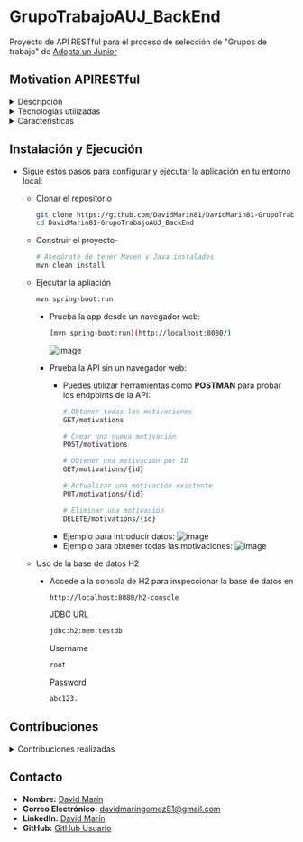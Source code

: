 # GrupoTrabajoAUJ_BackEnd
Proyecto de API RESTful para el proceso de selección de "Grupos de trabajo" de <a href="https://adoptaunjunior.es/" target="_blank">Adopta un Junior</a>

## Motivation APIRESTful
<details>
  <summary>Descripción</summary>
    <ul>
        <li>
        Con esta aplicación puedes agregar tus propias citas motivacionales, las cuales se muestran en una lista personalizada. Una vez añadida la motivación, ésta puede ser editada o eliminada según lo desees.
        </li>
        <li>Características principales:</li>
            <ul>
                <li><b>Añadir motivaciones</b>: introduce tus frases motivadoras favoritas en la aplicación</li>
                <li><b>Lista personalizada</b>: visualiza todas tus motivaciones en una lista fácil de navegar</li>
                <li><b>Edición y Eliminación</b>: modifica y borra motivaciones en cualquier momento para mantener tu lista actualizada</li>
            </ul>
        <i>* Este proyecto es una demostración de mis habilidades en desarrollo backend utilizando Java y Spring Boot. Fue creado como parte del proceso de selección para los grupos de trabajo de <a href="https://adoptaunjunior.es/" target="_blank">Adopta un Junior</a>
        en BackEnd. La aplicación es una API RESTful que permite operaciones CRUD sobre un recurso de "Motivaciones", utilizando una base de datos H2 en memoria para el almacenamiento</i>
        </li>
    </ul>
</details>

<details>
  <summary>Tecnologías utilizadas</summary>
    <ul>
        <li><b><u>Java</u></b>: Lenguaje de programación para el desarrollo del backend.</li>
        <li><b><u>Spring Boot</u></b>: Framework para facilitar la creación de aplicaciones web en Java</li>
        <li><b><u>Spring Data JPA</u></b>: Abstracción para la interacción con bases de datos</li>
        <li><b><u>H2 Database</u></b>: Base de datos en memoria para el desarrollo</li>
        <li><b><u>Maven</u></b>: Herramienta de gestión de proyectos y dependencias</li>
    </ul>
</details>

<details>
  <summary>Características</summary>
    <ul>
        <li>CRUD Completo: Gestión de motivaciones mediante operaciones CRUD (Crear, Leer, Actualizar y Eliminar)</li>
        <li>API RESTful: Implementación de endpoints HTTP para interactuar con el recurso "Motivation"</li>
        <li>Base de Datos en Memoria: Uso de H2 para simplificar la persistencia de datos durante el desarrollo</li>
    </ul>
</details>

## Instalación y Ejecución
- Sigue estos pasos para configurar y ejecutar la aplicación en tu entorno local:
    - Clonar el repositorio
        ~~~bash
        git clone https://github.com/DavidMarin81/DavidMarin81-GrupoTrabajoAUJ_BackEnd.git
        cd DavidMarin81-GrupoTrabajoAUJ_BackEnd
        ~~~

    - Construir el proyecto- 
        ~~~bash
        # Asegúrate de tener Maven y Java instalados
        mvn clean install
        ~~~

    - Ejecutar la apliación
        ~~~bash
        mvn spring-boot:run
        ~~~
        
      - Prueba la app desde un navegador web:
          ~~~bash
          [mvn spring-boot:run](http://localhost:8080/)
          ~~~
          ![image](https://github.com/user-attachments/assets/68f4c711-6dbe-426a-9daf-6f2ee0e5a70e)
      
      - Prueba la API sin un navegador web:
          - Puedes utilizar herramientas como **POSTMAN** para probar los endpoints de la API:
              ~~~bash
              # Obtener todas las motivaciones
              GET/motivations
              ~~~
              ~~~bash
              # Crear una nueva motivación
              POST/motivations
              ~~~
              ~~~bash
              # Obtener una motivación por ID
              GET/motivations/{id}
              ~~~
              ~~~bash
              # Actualizar una motivación existente
              PUT/motivations/{id}
              ~~~
              ~~~bash
              # Eliminar una motivación
              DELETE/motivations/{id}
              ~~~
          - Ejemplo para introducir datos:
          ![image](https://github.com/user-attachments/assets/50d48e48-c3ba-47c4-bf4a-22edb3c70e9c)
          - Ejemplo para obtener todas las motivaciones:
          ![image](https://github.com/user-attachments/assets/dee31b8a-95d7-4c98-9c49-324691457ead)
    - Uso de la base de datos H2
        - Accede a la consola de H2 para inspeccionar la base de datos en 
            ~~~bash
            http://localhost:8080/h2-console
            ~~~

            JDBC URL
            ~~~bash
            jdbc:h2:mem:testdb
            ~~~

            Username
            ~~~bash
            root
            ~~~

            Password
            ~~~bash
            abc123.
            ~~~
## Contribuciones
<details>
  <summary>Contribuciones realizadas</summary>
    <h2>Issue creada y resuelta</h2>
    <p>Como parte del proceso de desarrollo y mejora de la aplicación de frases motivadoras, creé una issue titulada "<b>Agregar campo 'author' a la entidad 'Motivation'"</b>. Esta mejora permitiría almacenar y mostrar el nombre del autor de cada frase, proporcionando más contexto y valor a las frases motivadoras</p>
    <ul>
        <li><b>Descripción de la  Issue</b></li>
        <p>La issue tenía como objetivo principal agregar un nuevo campo "author" a la entidad "Motivation", que hasta el momento solo almacenaba la frase en sí. Las tareas incluidas en la issue abarcaban tanto el backend como el frontend:</p>
        <ul>
          <li>BackEnd</li>
          <ul>
            <li>Modificar la entidad "Motivation" para incluir el campo "author"</li>
            <li>Añadir un constructor con dos parámetros: "motivation" y "author"</li>
            <li>Implementar los métodos getter y setter para el nuevo campo "author"</li>
            <li>Asegurar que el JSON enviado y recibido por el backend coincidiera con los nombres de los campos de la clase "Motivation"</li>
          </ul>
          <li>FrontEnd</li>
          <ul>
            <li>Actualizar el formulario de creación y edición de frases en la interfaz web para incluir un campo adicional donde el usuario pueda introducir el nombre del autor</li>
            <li>Modificar la vista de lista de frases y la vista de detalles para mostrar el autor junto con la frase</li>
          </ul>
        </ul>
        <br>
        <li><b>Resolución de la Issue</b></li>
        <p>El colaborador <b>NiramDivad</b> asumió la responsabilidad de resolver esta issue en la rama <i>'feature/add-author-field'</i>. Las modificaciones realizadas fueron solo en la parte del Backend:</p>
        <ul>
          <li>BackEnd</li>
          <ul>
            <li>Modificación de la entidad "Motivation"</li>
            <li>Actualización del controlador, añadiendo un constructor con dos parámetros, getter y setter</li>
          </ul>
        </ul>
        <br>
        <li><b>Revisión y aceptación de la PR (pull request)</b></li>
        <p>Revisé la Pull Resquest (PR) enviada por NiramDivad. Verifiqué que todas las modificaciones cumplieran con los requisitos establecidos en la issue, y probé el código para asegurarme de que funcionara correctamente en Postman. Tras confirmar que todo estaba en orden, acepté la PR</p>
        <p>Esta colaboración no solo mejoró la funcionalidad de la aplicación, sino que también demostró la efectividad de trabajar en equipo, gestionando correctamente las contribuciones y asegurando la calidad del código.</p>
    </ul>
</details>
            
## Contacto
- **Nombre:** [David Marín](https://www.linkedin.com/in/tu-perfil)
- **Correo Electrónico:** [davidmaringomez81@gmail.com](mailto:davidmaringomez81@gmail.com)
- **LinkedIn:** [David Marín](https://www.linkedin.com/in/davidmaringomez/)
- **GitHub:** [GitHub Usuario](https://github.com/DavidMarin81)

